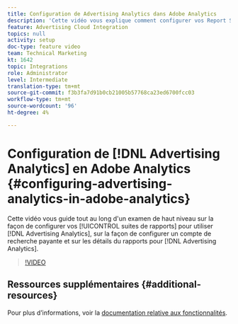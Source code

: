 ```yaml
---
title: Configuration de Advertising Analytics dans Adobe Analytics
description: 'Cette vidéo vous explique comment configurer vos Report Suites pour utiliser Advertising Analytics, comment configurer un compte de recherche payante et les détails du rapports pour Advertising Analytics. '
feature: Advertising Cloud Integration
topics: null
activity: setup
doc-type: feature video
team: Technical Marketing
kt: 1642
topic: Integrations
role: Administrator
level: Intermediate
translation-type: tm+mt
source-git-commit: f3b3fa7d91b0cb21005b57768ca23ed6700fcc03
workflow-type: tm+mt
source-wordcount: '96'
ht-degree: 4%

---
```



# Configuration de [!DNL Advertising Analytics] en Adobe Analytics {#configuring-advertising-analytics-in-adobe-analytics}

Cette vidéo vous guide tout au long d&#39;un examen de haut niveau sur la façon de configurer vos [!UICONTROL suites de rapports] pour utiliser [!DNL Advertising Analytics], sur la façon de configurer un compte de recherche payante et sur les détails du rapports pour [!DNL Advertising Analytics].

>[!VIDEO](https://video.tv.adobe.com/v/23119/?quality=12)

## Ressources supplémentaires {#additional-resources}

Pour plus d’informations, voir la [documentation relative aux fonctionnalités](https://docs.adobe.com/content/help/en/analytics/integration/advertising-analytics/overview.html).
